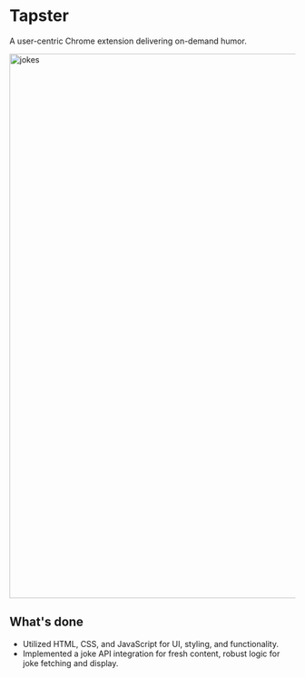 # Tapster
A user-centric Chrome extension delivering on-demand humor.


<img width="960" alt="jokes" src="https://github.com/user-attachments/assets/0a67a76b-6b7f-44ac-b9f9-efa7be819af2">

## What's done
- Utilized HTML, CSS, and JavaScript for UI, styling, and functionality.
- Implemented a joke API integration for fresh content, robust logic for joke fetching and display.
